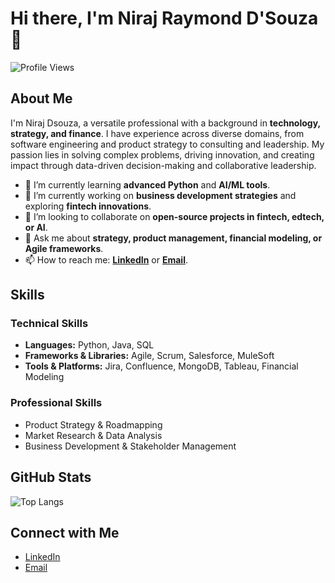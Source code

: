 
# Hi there, I'm Niraj Raymond D'Souza 👋

![Profile Views](https://komarev.com/ghpvc/?username=nirajdsouza&color=blue)

<!--img src="https://github.com/nirajdsouza/nirajdsouza/blob/master/Hello_World.gif" height="100" width="100%"-->

## About Me

I'm Niraj Dsouza, a versatile professional with a background in **technology, strategy, and finance**. I have experience across diverse domains, from software engineering and product strategy to consulting and leadership. My passion lies in solving complex problems, driving innovation, and creating impact through data-driven decision-making and collaborative leadership.

- 🌱 I’m currently learning **advanced Python** and **AI/ML tools**.
- 🔭 I’m currently working on **business development strategies** and exploring **fintech innovations**.
- 👯 I’m looking to collaborate on **open-source projects in fintech, edtech, or AI**.
- 💬 Ask me about **strategy, product management, financial modeling, or Agile frameworks**.
- 📫 How to reach me: **[LinkedIn](https://www.linkedin.com/in/nirajdsouza)** or **[Email](mailto:niraj.dsouza@stern.nyu.edu)**.

## Skills

### Technical Skills
- **Languages:** Python, Java, SQL
- **Frameworks & Libraries:** Agile, Scrum, Salesforce, MuleSoft
- **Tools & Platforms:** Jira, Confluence, MongoDB, Tableau, Financial Modeling 

### Professional Skills
- Product Strategy & Roadmapping  
- Market Research & Data Analysis  
- Business Development & Stakeholder Management  

## GitHub Stats

<!--![Niraj's GitHub stats](https://github-readme-stats.vercel.app/api?username=nirajdsouza&show_icons=true&theme=radical)-->

![Top Langs](https://github-readme-stats.vercel.app/api/top-langs/?username=nirajdsouza&layout=compact&theme=radical)

## Connect with Me

- [LinkedIn](https://www.linkedin.com/in/nirajdsouza)
- [Email](mailto:niraj.dsouza@stern.nyu.edu)
